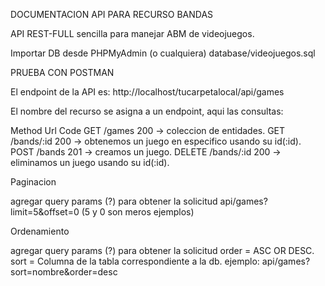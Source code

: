 DOCUMENTACION API PARA RECURSO BANDAS

API REST-FULL sencilla para manejar ABM de videojuegos.


Importar DB desde PHPMyAdmin (o cualquiera) database/videojuegos.sql
 
PRUEBA CON POSTMAN

El endpoint de la API es: http://localhost/tucarpetalocal/api/games

El nombre del recurso se asigna a un endpoint, aqui las consultas:

Method Url Code 
GET /games 200 -> coleccion de entidades.
GET /bands/:id 200 -> obtenemos un juego en especifico usando su id(:id).
POST /bands 201 -> creamos un juego.
DELETE /bands/:id 200 -> eliminamos un juego usando su id(:id).

Paginacion

agregar query params (?) para obtener la solicitud 
api/games?limit=5&offset=0   (5 y 0 son meros ejemplos)

Ordenamiento

agregar query params (?) para obtener la solicitud 
order = ASC OR DESC. sort = Columna de la tabla correspondiente a la db. ejemplo: api/games?sort=nombre&order=desc
